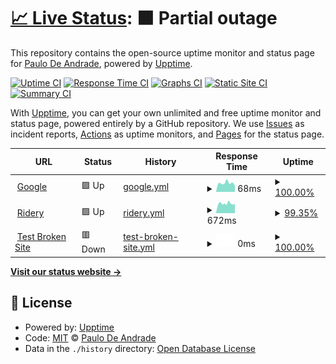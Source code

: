 # [📈 Live Status](https://demo.upptime.js.org): <!--live status--> **🟧 Partial outage**

This repository contains the open-source uptime monitor and status page for [Paulo De Andrade](vcoud.com), powered by [Upptime](https://github.com/upptime/upptime).

[![Uptime CI](https://github.com/paulofabri/urban-journey/workflows/Uptime%20CI/badge.svg)](https://github.com/paulofabri/urban-journey/actions?query=workflow%3A%22Uptime+CI%22)
[![Response Time CI](https://github.com/paulofabri/urban-journey/workflows/Response%20Time%20CI/badge.svg)](https://github.com/paulofabri/urban-journey/actions?query=workflow%3A%22Response+Time+CI%22)
[![Graphs CI](https://github.com/paulofabri/urban-journey/workflows/Graphs%20CI/badge.svg)](https://github.com/paulofabri/urban-journey/actions?query=workflow%3A%22Graphs+CI%22)
[![Static Site CI](https://github.com/paulofabri/urban-journey/workflows/Static%20Site%20CI/badge.svg)](https://github.com/paulofabri/urban-journey/actions?query=workflow%3A%22Static+Site+CI%22)
[![Summary CI](https://github.com/paulofabri/urban-journey/workflows/Summary%20CI/badge.svg)](https://github.com/paulofabri/urban-journey/actions?query=workflow%3A%22Summary+CI%22)

With [Upptime](https://upptime.js.org), you can get your own unlimited and free uptime monitor and status page, powered entirely by a GitHub repository. We use [Issues](https://github.com/paulofabri/urban-journey/issues) as incident reports, [Actions](https://github.com/paulofabri/urban-journey/actions) as uptime monitors, and [Pages](https://demo.upptime.js.org) for the status page.

<!--start: status pages-->
<!-- This summary is generated by Upptime (https://github.com/upptime/upptime) -->
<!-- Do not edit this manually, your changes will be overwritten -->
<!-- prettier-ignore -->
| URL | Status | History | Response Time | Uptime |
| --- | ------ | ------- | ------------- | ------ |
| <img alt="" src="https://favicons.githubusercontent.com/www.google.com" height="13"> [Google](https://www.google.com) | 🟩 Up | [google.yml](https://github.com/paulofabri/urban-journey/commits/HEAD/history/google.yml) | <details><summary><img alt="Response time graph" src="./graphs/google/response-time-week.png" height="20"> 68ms</summary><br><a href="https://paulofabri.github.io/urban-journey/history/google"><img alt="Response time 73" src="https://img.shields.io/endpoint?url=https%3A%2F%2Fraw.githubusercontent.com%2Fpaulofabri%2Furban-journey%2FHEAD%2Fapi%2Fgoogle%2Fresponse-time.json"></a><br><a href="https://paulofabri.github.io/urban-journey/history/google"><img alt="24-hour response time 49" src="https://img.shields.io/endpoint?url=https%3A%2F%2Fraw.githubusercontent.com%2Fpaulofabri%2Furban-journey%2FHEAD%2Fapi%2Fgoogle%2Fresponse-time-day.json"></a><br><a href="https://paulofabri.github.io/urban-journey/history/google"><img alt="7-day response time 68" src="https://img.shields.io/endpoint?url=https%3A%2F%2Fraw.githubusercontent.com%2Fpaulofabri%2Furban-journey%2FHEAD%2Fapi%2Fgoogle%2Fresponse-time-week.json"></a><br><a href="https://paulofabri.github.io/urban-journey/history/google"><img alt="30-day response time 70" src="https://img.shields.io/endpoint?url=https%3A%2F%2Fraw.githubusercontent.com%2Fpaulofabri%2Furban-journey%2FHEAD%2Fapi%2Fgoogle%2Fresponse-time-month.json"></a><br><a href="https://paulofabri.github.io/urban-journey/history/google"><img alt="1-year response time 73" src="https://img.shields.io/endpoint?url=https%3A%2F%2Fraw.githubusercontent.com%2Fpaulofabri%2Furban-journey%2FHEAD%2Fapi%2Fgoogle%2Fresponse-time-year.json"></a></details> | <details><summary><a href="https://paulofabri.github.io/urban-journey/history/google">100.00%</a></summary><a href="https://paulofabri.github.io/urban-journey/history/google"><img alt="All-time uptime 100.00%" src="https://img.shields.io/endpoint?url=https%3A%2F%2Fraw.githubusercontent.com%2Fpaulofabri%2Furban-journey%2FHEAD%2Fapi%2Fgoogle%2Fuptime.json"></a><br><a href="https://paulofabri.github.io/urban-journey/history/google"><img alt="24-hour uptime 100.00%" src="https://img.shields.io/endpoint?url=https%3A%2F%2Fraw.githubusercontent.com%2Fpaulofabri%2Furban-journey%2FHEAD%2Fapi%2Fgoogle%2Fuptime-day.json"></a><br><a href="https://paulofabri.github.io/urban-journey/history/google"><img alt="7-day uptime 100.00%" src="https://img.shields.io/endpoint?url=https%3A%2F%2Fraw.githubusercontent.com%2Fpaulofabri%2Furban-journey%2FHEAD%2Fapi%2Fgoogle%2Fuptime-week.json"></a><br><a href="https://paulofabri.github.io/urban-journey/history/google"><img alt="30-day uptime 100.00%" src="https://img.shields.io/endpoint?url=https%3A%2F%2Fraw.githubusercontent.com%2Fpaulofabri%2Furban-journey%2FHEAD%2Fapi%2Fgoogle%2Fuptime-month.json"></a><br><a href="https://paulofabri.github.io/urban-journey/history/google"><img alt="1-year uptime 100.00%" src="https://img.shields.io/endpoint?url=https%3A%2F%2Fraw.githubusercontent.com%2Fpaulofabri%2Furban-journey%2FHEAD%2Fapi%2Fgoogle%2Fuptime-year.json"></a></details>
| <img alt="" src="https://favicons.githubusercontent.com/admin.ridery.app" height="13"> [Ridery](https://admin.ridery.app/admin) | 🟩 Up | [ridery.yml](https://github.com/paulofabri/urban-journey/commits/HEAD/history/ridery.yml) | <details><summary><img alt="Response time graph" src="./graphs/ridery/response-time-week.png" height="20"> 672ms</summary><br><a href="https://paulofabri.github.io/urban-journey/history/ridery"><img alt="Response time 709" src="https://img.shields.io/endpoint?url=https%3A%2F%2Fraw.githubusercontent.com%2Fpaulofabri%2Furban-journey%2FHEAD%2Fapi%2Fridery%2Fresponse-time.json"></a><br><a href="https://paulofabri.github.io/urban-journey/history/ridery"><img alt="24-hour response time 645" src="https://img.shields.io/endpoint?url=https%3A%2F%2Fraw.githubusercontent.com%2Fpaulofabri%2Furban-journey%2FHEAD%2Fapi%2Fridery%2Fresponse-time-day.json"></a><br><a href="https://paulofabri.github.io/urban-journey/history/ridery"><img alt="7-day response time 672" src="https://img.shields.io/endpoint?url=https%3A%2F%2Fraw.githubusercontent.com%2Fpaulofabri%2Furban-journey%2FHEAD%2Fapi%2Fridery%2Fresponse-time-week.json"></a><br><a href="https://paulofabri.github.io/urban-journey/history/ridery"><img alt="30-day response time 712" src="https://img.shields.io/endpoint?url=https%3A%2F%2Fraw.githubusercontent.com%2Fpaulofabri%2Furban-journey%2FHEAD%2Fapi%2Fridery%2Fresponse-time-month.json"></a><br><a href="https://paulofabri.github.io/urban-journey/history/ridery"><img alt="1-year response time 709" src="https://img.shields.io/endpoint?url=https%3A%2F%2Fraw.githubusercontent.com%2Fpaulofabri%2Furban-journey%2FHEAD%2Fapi%2Fridery%2Fresponse-time-year.json"></a></details> | <details><summary><a href="https://paulofabri.github.io/urban-journey/history/ridery">99.35%</a></summary><a href="https://paulofabri.github.io/urban-journey/history/ridery"><img alt="All-time uptime 99.86%" src="https://img.shields.io/endpoint?url=https%3A%2F%2Fraw.githubusercontent.com%2Fpaulofabri%2Furban-journey%2FHEAD%2Fapi%2Fridery%2Fuptime.json"></a><br><a href="https://paulofabri.github.io/urban-journey/history/ridery"><img alt="24-hour uptime 100.00%" src="https://img.shields.io/endpoint?url=https%3A%2F%2Fraw.githubusercontent.com%2Fpaulofabri%2Furban-journey%2FHEAD%2Fapi%2Fridery%2Fuptime-day.json"></a><br><a href="https://paulofabri.github.io/urban-journey/history/ridery"><img alt="7-day uptime 99.35%" src="https://img.shields.io/endpoint?url=https%3A%2F%2Fraw.githubusercontent.com%2Fpaulofabri%2Furban-journey%2FHEAD%2Fapi%2Fridery%2Fuptime-week.json"></a><br><a href="https://paulofabri.github.io/urban-journey/history/ridery"><img alt="30-day uptime 99.70%" src="https://img.shields.io/endpoint?url=https%3A%2F%2Fraw.githubusercontent.com%2Fpaulofabri%2Furban-journey%2FHEAD%2Fapi%2Fridery%2Fuptime-month.json"></a><br><a href="https://paulofabri.github.io/urban-journey/history/ridery"><img alt="1-year uptime 99.86%" src="https://img.shields.io/endpoint?url=https%3A%2F%2Fraw.githubusercontent.com%2Fpaulofabri%2Furban-journey%2FHEAD%2Fapi%2Fridery%2Fuptime-year.json"></a></details>
| <img alt="" src="https://favicons.githubusercontent.com/thissitedoesnotexist.koj.co" height="13"> [Test Broken Site](https://thissitedoesnotexist.koj.co) | 🟥 Down | [test-broken-site.yml](https://github.com/paulofabri/urban-journey/commits/HEAD/history/test-broken-site.yml) | <details><summary><img alt="Response time graph" src="./graphs/test-broken-site/response-time-week.png" height="20"> 0ms</summary><br><a href="https://paulofabri.github.io/urban-journey/history/test-broken-site"><img alt="Response time 0" src="https://img.shields.io/endpoint?url=https%3A%2F%2Fraw.githubusercontent.com%2Fpaulofabri%2Furban-journey%2FHEAD%2Fapi%2Ftest-broken-site%2Fresponse-time.json"></a><br><a href="https://paulofabri.github.io/urban-journey/history/test-broken-site"><img alt="24-hour response time 0" src="https://img.shields.io/endpoint?url=https%3A%2F%2Fraw.githubusercontent.com%2Fpaulofabri%2Furban-journey%2FHEAD%2Fapi%2Ftest-broken-site%2Fresponse-time-day.json"></a><br><a href="https://paulofabri.github.io/urban-journey/history/test-broken-site"><img alt="7-day response time 0" src="https://img.shields.io/endpoint?url=https%3A%2F%2Fraw.githubusercontent.com%2Fpaulofabri%2Furban-journey%2FHEAD%2Fapi%2Ftest-broken-site%2Fresponse-time-week.json"></a><br><a href="https://paulofabri.github.io/urban-journey/history/test-broken-site"><img alt="30-day response time 0" src="https://img.shields.io/endpoint?url=https%3A%2F%2Fraw.githubusercontent.com%2Fpaulofabri%2Furban-journey%2FHEAD%2Fapi%2Ftest-broken-site%2Fresponse-time-month.json"></a><br><a href="https://paulofabri.github.io/urban-journey/history/test-broken-site"><img alt="1-year response time 0" src="https://img.shields.io/endpoint?url=https%3A%2F%2Fraw.githubusercontent.com%2Fpaulofabri%2Furban-journey%2FHEAD%2Fapi%2Ftest-broken-site%2Fresponse-time-year.json"></a></details> | <details><summary><a href="https://paulofabri.github.io/urban-journey/history/test-broken-site">100.00%</a></summary><a href="https://paulofabri.github.io/urban-journey/history/test-broken-site"><img alt="All-time uptime 100.00%" src="https://img.shields.io/endpoint?url=https%3A%2F%2Fraw.githubusercontent.com%2Fpaulofabri%2Furban-journey%2FHEAD%2Fapi%2Ftest-broken-site%2Fuptime.json"></a><br><a href="https://paulofabri.github.io/urban-journey/history/test-broken-site"><img alt="24-hour uptime 100.00%" src="https://img.shields.io/endpoint?url=https%3A%2F%2Fraw.githubusercontent.com%2Fpaulofabri%2Furban-journey%2FHEAD%2Fapi%2Ftest-broken-site%2Fuptime-day.json"></a><br><a href="https://paulofabri.github.io/urban-journey/history/test-broken-site"><img alt="7-day uptime 100.00%" src="https://img.shields.io/endpoint?url=https%3A%2F%2Fraw.githubusercontent.com%2Fpaulofabri%2Furban-journey%2FHEAD%2Fapi%2Ftest-broken-site%2Fuptime-week.json"></a><br><a href="https://paulofabri.github.io/urban-journey/history/test-broken-site"><img alt="30-day uptime 100.00%" src="https://img.shields.io/endpoint?url=https%3A%2F%2Fraw.githubusercontent.com%2Fpaulofabri%2Furban-journey%2FHEAD%2Fapi%2Ftest-broken-site%2Fuptime-month.json"></a><br><a href="https://paulofabri.github.io/urban-journey/history/test-broken-site"><img alt="1-year uptime 100.00%" src="https://img.shields.io/endpoint?url=https%3A%2F%2Fraw.githubusercontent.com%2Fpaulofabri%2Furban-journey%2FHEAD%2Fapi%2Ftest-broken-site%2Fuptime-year.json"></a></details>

<!--end: status pages-->

[**Visit our status website →**](https://demo.upptime.js.org)

## 📄 License

- Powered by: [Upptime](https://github.com/upptime/upptime)
- Code: [MIT](./LICENSE) © [Paulo De Andrade](vcoud.com)
- Data in the `./history` directory: [Open Database License](https://opendatacommons.org/licenses/odbl/1-0/)
